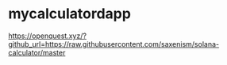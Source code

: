 # mycalculatordapp
https://openquest.xyz/?github_url=https://raw.githubusercontent.com/saxenism/solana-calculator/master
